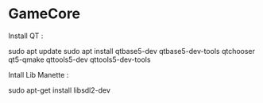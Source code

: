 # GameCore


Install QT :

sudo apt update
sudo apt install qtbase5-dev qtbase5-dev-tools qtchooser qt5-qmake qttools5-dev qttools5-dev-tools

Intall Lib Manette :

sudo apt-get install libsdl2-dev
